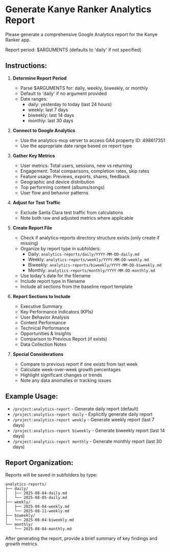 # Generate Kanye Ranker Analytics Report

Please generate a comprehensive Google Analytics report for the Kanye Ranker app.

Report period: $ARGUMENTS (defaults to 'daily' if not specified)

## Instructions:

1. **Determine Report Period**
   - Parse $ARGUMENTS for: daily, weekly, biweekly, or monthly
   - Default to 'daily' if no argument provided
   - Date ranges:
     - daily: yesterday to today (last 24 hours)
     - weekly: last 7 days 
     - biweekly: last 14 days
     - monthly: last 30 days

2. **Connect to Google Analytics**
   - Use the analytics-mcp server to access GA4 property ID: 498617351
   - Use the appropriate date range based on report type

2. **Gather Key Metrics**
   - User metrics: Total users, sessions, new vs returning
   - Engagement: Total comparisons, completion rates, skip rates
   - Feature usage: Previews, exports, shares, feedback
   - Geographic and device distribution
   - Top performing content (albums/songs)
   - User flow and behavior patterns

3. **Adjust for Test Traffic**
   - Exclude Santa Clara test traffic from calculations
   - Note both raw and adjusted metrics where applicable

4. **Create Report File**
   - Check if analytics-reports directory structure exists (only create if missing)
   - Organize by report type in subfolders:
     - Daily: `analytics-reports/daily/YYYY-MM-DD-daily.md`
     - Weekly: `analytics-reports/weekly/YYYY-MM-DD-weekly.md`
     - Biweekly: `analytics-reports/biweekly/YYYY-MM-DD-biweekly.md`
     - Monthly: `analytics-reports/monthly/YYYY-MM-DD-monthly.md`
   - Use today's date for the filename
   - Include report type in filename
   - Include all sections from the baseline report template

5. **Report Sections to Include**
   - Executive Summary
   - Key Performance Indicators (KPIs)
   - User Behavior Analysis
   - Content Performance
   - Technical Performance
   - Opportunities & Insights
   - Comparison to Previous Report (if exists)
   - Data Collection Notes

6. **Special Considerations**
   - Compare to previous report if one exists from last week
   - Calculate week-over-week growth percentages
   - Highlight significant changes or trends
   - Note any data anomalies or tracking issues

## Example Usage:
- `/project:analytics-report` - Generate daily report (default)
- `/project:analytics-report daily` - Explicitly generate daily report
- `/project:analytics-report weekly` - Generate weekly report (last 7 days)
- `/project:analytics-report biweekly` - Generate biweekly report (last 14 days)
- `/project:analytics-report monthly` - Generate monthly report (last 30 days)

## Report Organization:
Reports will be saved in subfolders by type:
```
analytics-reports/
├── daily/
│   ├── 2025-08-04-daily.md
│   └── 2025-08-05-daily.md
├── weekly/
│   ├── 2025-08-04-weekly.md
│   └── 2025-08-11-weekly.md
├── biweekly/
│   └── 2025-08-04-biweekly.md
└── monthly/
    └── 2025-08-04-monthly.md
```

After generating the report, provide a brief summary of key findings and growth metrics.